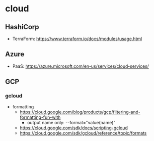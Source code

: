 # cloud
## HashiCorp
* TerraForm: https://www.terraform.io/docs/modules/usage.html

## Azure
* PaaS: https://azure.microsoft.com/en-us/services/cloud-services/

## GCP
### gcloud
* formatting
  * https://cloud.google.com/blog/products/gcp/filtering-and-formatting-fun-with
    * output name only: --format="value(name)"
  * https://cloud.google.com/sdk/docs/scripting-gcloud
  * https://cloud.google.com/sdk/gcloud/reference/topic/formats
